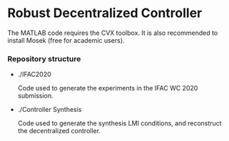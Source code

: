 # Robust Decentralized Controller

The MATLAB code requires the CVX toolbox. It is also recommended to install Mosek (free for academic users).

### Repository structure ###

* ./IFAC2020

    Code used to generate the experiments in the IFAC WC 2020 submission.

* ./Controller Synthesis

    Code used to generate the synthesis LMI conditions, and reconstruct the decentralized controller.